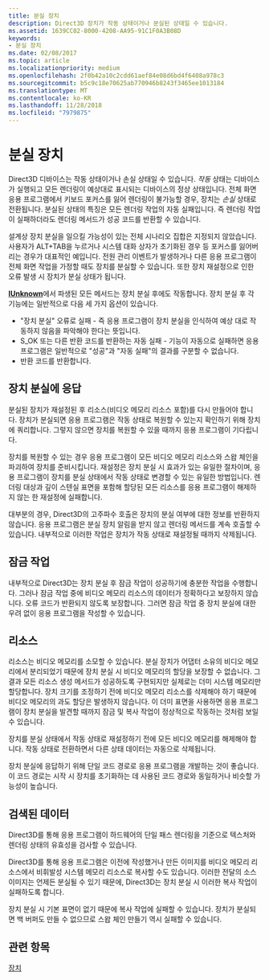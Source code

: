 ```yaml
---
title: 분실 장치
description: Direct3D 장치가 작동 상태이거나 분실된 상태일 수 있습니다.
ms.assetid: 1639CC02-8000-4208-AA95-91C1F0A3B08D
keywords:
- 분실 장치
ms.date: 02/08/2017
ms.topic: article
ms.localizationpriority: medium
ms.openlocfilehash: 2f0b42a10c2cdd61aef84e08d6bd4f6408a978c3
ms.sourcegitcommit: b5c9c18e70625ab770946b8243f3465ee1013184
ms.translationtype: MT
ms.contentlocale: ko-KR
ms.lasthandoff: 11/28/2018
ms.locfileid: "7979875"
---
```

# <a name="lost-devices"></a>분실 장치


Direct3D 디바이스는 작동 상태이거나 손실 상태일 수 있습니다. *작동* 상태는 디바이스가 실행되고 모든 렌더링이 예상대로 표시되는 디바이스의 정상 상태입니다. 전체 화면 응용 프로그램에서 키보드 포커스를 잃어 렌더링이 불가능할 경우, 장치는 *손실* 상태로 전환됩니다. 분실된 상태의 특징은 모든 렌더링 작업의 자동 실패입니다. 즉 렌더링 작업이 실패하더라도 렌더링 메서드가 성공 코드를 반환할 수 있습니다.

설계상 장치 분실을 일으킬 가능성이 있는 전체 시나리오 집합은 지정되지 않았습니다. 사용자가 ALT+TAB을 누르거나 시스템 대화 상자가 초기화된 경우 등 포커스를 잃어버리는 경우가 대표적인 예입니다. 전원 관리 이벤트가 발생하거나 다른 응용 프로그램이 전체 화면 작업을 가정할 때도 장치를 분실할 수 있습니다. 또한 장치 재설정으로 인한 오류 발생 시 장치가 분실 상태가 됩니다.

[**IUnknown**](https://msdn.microsoft.com/library/windows/desktop/ms680509)에서 파생된 모든 메서드는 장치 분실 후에도 작동합니다. 장치 분실 후 각 기능에는 일반적으로 다음 세 가지 옵션이 있습니다.

-   "장치 분실" 오류로 실패 - 즉 응용 프로그램이 장치 분실을 인식하여 예상 대로 작동하지 않음을 파악해야 한다는 뜻입니다.
-   S\_OK 또는 다른 반환 코드를 반환하는 자동 실패 - 기능이 자동으로 실패하면 응용 프로그램은 일반적으로 "성공"과 "자동 실패"의 결과를 구분할 수 없습니다.
-   반환 코드를 반환합니다.

## <a name="span-idrespondingtoalostdevicespanspan-idrespondingtoalostdevicespanspan-idrespondingtoalostdevicespanresponding-to-a-lost-device"></a><span id="Responding_to_a_Lost_Device"></span><span id="responding_to_a_lost_device"></span><span id="RESPONDING_TO_A_LOST_DEVICE"></span>장치 분실에 응답


분실된 장치가 재설정된 후 리소스(비디오 메모리 리소스 포함)를 다시 만들어야 합니다. 장치가 분실되면 응용 프로그램은 작동 상태로 복원할 수 있는지 확인하기 위해 장치에 쿼리합니다. 그렇지 않으면 장치를 복원할 수 있을 때까지 응용 프로그램이 기다립니다.

장치를 복원할 수 있는 경우 응용 프로그램이 모든 비디오 메모리 리소스와 스왑 체인을 파괴하여 장치를 준비시킵니다. 재설정은 장치 분실 시 효과가 있는 유일한 절차이며, 응용 프로그램이 장치를 분실 상태에서 작동 상태로 변경할 수 있는 유일한 방법입니다. 렌더링 대상과 깊이 스텐실 표면을 포함해 할당된 모든 리소스를 응용 프로그램이 해제하지 않는 한 재설정에 실패합니다.

대부분의 경우, Direct3D의 고주파수 호출은 장치의 분실 여부에 대한 정보를 반환하지 않습니다. 응용 프로그램은 분실 장치 알림을 받지 않고 렌더링 메서드를 계속 호출할 수 있습니다. 내부적으로 이러한 작업은 장치가 작동 상태로 재설정될 때까지 삭제됩니다.

## <a name="span-idlockingoperationsspanspan-idlockingoperationsspanspan-idlockingoperationsspanlocking-operations"></a><span id="Locking_Operations"></span><span id="locking_operations"></span><span id="LOCKING_OPERATIONS"></span>잠금 작업


내부적으로 Direct3D는 장치 분실 후 잠금 작업이 성공하기에 충분한 작업을 수행합니다. 그러나 잠금 작업 중에 비디오 메모리 리소스의 데이터가 정확하다고 보장하지 않습니다. 오류 코드가 반환되지 않도록 보장합니다. 그러면 잠금 작업 중 장치 분실에 대한 우려 없이 응용 프로그램을 작성할 수 있습니다.

## <a name="span-idresourcesspanspan-idresourcesspanspan-idresourcesspanresources"></a><span id="Resources"></span><span id="resources"></span><span id="RESOURCES"></span>리소스


리소스는 비디오 메모리를 소모할 수 있습니다. 분실 장치가 어댑터 소유의 비디오 메모리에서 분리되었기 때문에 장치 분실 시 비디오 메모리의 할당을 보장할 수 없습니다. 그 결과 모든 리소스 생성 메서드가 성공하도록 구현되지만 실제로는 더미 시스템 메모리만 할당합니다. 장치 크기를 조정하기 전에 비디오 메모리 리소스를 삭제해야 하기 때문에 비디오 메모리의 과도 할당은 발생하지 않습니다. 이 더미 표면을 사용하면 응용 프로그램이 장치 분실을 발견할 때까지 잠금 및 복사 작업이 정상적으로 작동하는 것처럼 보일 수 있습니다.

장치를 분실 상태에서 작동 상태로 재설정하기 전에 모든 비디오 메모리를 해제해야 합니다. 작동 상태로 전환하면서 다른 상태 데이터는 자동으로 삭제됩니다.

장치 분실에 응답하기 위해 단일 코드 경로로 응용 프로그램을 개발하는 것이 좋습니다. 이 코드 경로는 시작 시 장치를 초기화하는 데 사용된 코드 경로와 동일하거나 비슷할 가능성이 높습니다.

## <a name="span-idretrieveddataspanspan-idretrieveddataspanspan-idretrieveddataspanretrieved-data"></a><span id="Retrieved_Data"></span><span id="retrieved_data"></span><span id="RETRIEVED_DATA"></span>검색된 데이터


Direct3D를 통해 응용 프로그램이 하드웨어의 단일 패스 렌더링을 기준으로 텍스처와 렌더링 상태의 유효성을 검사할 수 있습니다.

Direct3D를 통해 응용 프로그램은 이전에 작성했거나 만든 이미지를 비디오 메모리 리소스에서 비휘발성 시스템 메모리 리소스로 복사할 수도 있습니다. 이러한 전달의 소스 이미지는 언제든 분실될 수 있기 때문에, Direct3D는 장치 분실 시 이러한 복사 작업이 실패하도록 합니다.

장치 분실 시 기본 표면이 없기 때문에 복사 작업에 실패할 수 있습니다. 장치가 분실되면 백 버퍼도 만들 수 없으므로 스왑 체인 만들기 역시 실패할 수 있습니다.

## <a name="span-idrelated-topicsspanrelated-topics"></a><span id="related-topics"></span>관련 항목


[장치](devices.md)

 

 




